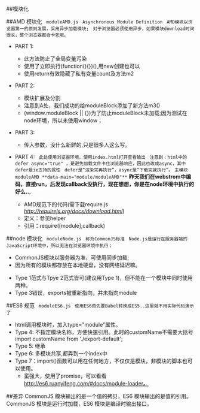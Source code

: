 ##模块化

##AMD 模块化
 ` moduleAMD.js`
 ` Asynchronous Module Definition`
 ` AMD模块以浏览器第一的原则发展，采用异步加载模块;`
 ` 对于浏览器必须使用异步，如果模块download时间很长，整个浏览器都会卡死哦。`
 
 - PART 1: 
   * 此方法防止了全局变量污染
   * 使用了立即执行(function(){})(),用new创建也可以
   * 使用return有效隐藏了私有变量count及方法m2
 
 - PART 2:
   * 模块扩展及分割
   * 注意到A处，我们成功的给moduleBlock添加了新方法m3()
   * (window.moduleBlock || {})为了防止moduleBlock未加载;因为测试在node环境，所以未使用window；

 - PART 3:
   * 传入参数，没什么新鲜的,只是很多人这么写。
   
 - PART 4:
   ` 此处使用浏览器环境，使用index.html打开查看输出`
   ` 注意到：html中的 defer async="true" ，是避免加载文件卡住浏览器响应，因此也改成async，其中defer是ie支持的属性`
   ` defer是“渲染完再执行”，async是“下载完就执行”。`
   ` 主模块moduleAMD **data-main="module/moduleAMD"** ` 
  **昨天我们在webstrom中编码，直接run，后发现callback没执行，现在想想，你是在node环境中执行的好么...**

   * AMD规范下的代码(需下载require.js *http://requirejs.org/docs/download.html*)
   * 定义：参见helper
   * 引用：require([module],callback) 
    


##node 模块化
 ` moduleNode.js`
 ` 称为CommonJS标准`
 ` Node.js是运行在服务器端的JavaScript环境中，所以无法在浏览器环境中执行；`
 * CommonJS模块以服务器为准，可使用同步加载;
 * 因为所有的模块都存放在本地硬盘，没有网络延迟嘛。
 
 - Type 1范式与Tpye 2范式皆可(建议用Type 1)，但不能在一个模块中同时使用两种。
 - Type 3错误，exports被重新指向，并未指向module
 
 ##ES6 规范
 ` moduleES6.js`
 ` 使用ES6首先要Babel转换成ES5..这里就不用实际代码演示了`
 
 - html调用模块时，<script type="module" src="./foo.js"></script>加入type="module"属性。
 - Type 4: 不指定模块名称，方便快速引用。此时的customName不需要大括号 import customName from './export-default';
 - Type 5: 继承
 - Type 6: 多模块共享,都弄到一个index中
 - Type 7：import()函数可以用在任何地方，不仅仅是模块，非模块的脚本也可以使用。
    * 蛮强大，使用了promise，可以看看 http://es6.ruanyifeng.com/#docs/module-loader。

 ##差异
 CommonJS 模块输出的是一个值的拷贝，ES6 模块输出的是值的引用。
 CommonJS 模块是运行时加载，ES6 模块是编译时输出接口。
 
 